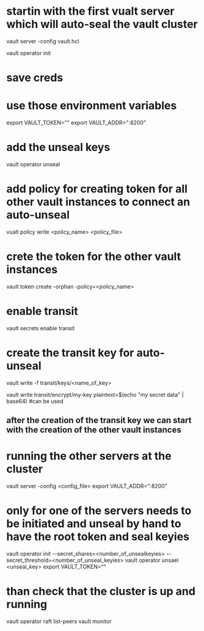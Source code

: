 # startin with the first vualt server which will auto-seal the vault cluster
vault server -config vault.hcl

vault operator init

# save creds

# use those environment variables
export VAULT_TOKEN=""
export VAULT_ADDR="<IP>:8200"

# add the unseal keys
vault operator unseal

# add policy for creating token for all other vault instances to connect an auto-unseal
vualt policy write <policy_name> <policy_file>

# crete the token for the other vault instances
vault token create -orphan -policy=<policy_name>

# enable transit
vault secrets enable transit

# create the transit key for auto-unseal
vault write -f transit/keys/<name_of_key>

vault write transit/encrypt/my-key plaintext=$(echo "my secret data" | base64) #can be used


## after the creation of the transit key we can start with the creation of the other vault instances


# running the other servers at the cluster
vault server -config <config_file>
export VAULT_ADDR="<IP>:8200"

# only for one of the servers needs to be initiated and unseal by hand to have the root token and seal keyies
vault operator init --secret_shares=<number_of_unsealkeyies> --secret_threshold=<number_of_unseal_keyies>
vault operator unsael <unseal_key>
export VAULT_TOKEN=""

# than check that the cluster is up and running
vault operator raft list-peers
vault monitor

